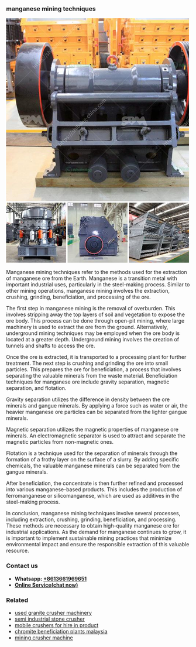 <h3>manganese mining techniques</h3><img src='1706773369.jpg' alt=''><p>Manganese mining techniques refer to the methods used for the extraction of manganese ore from the Earth. Manganese is a transition metal with important industrial uses, particularly in the steel-making process. Similar to other mining operations, manganese mining involves the extraction, crushing, grinding, beneficiation, and processing of the ore.</p><p>The first step in manganese mining is the removal of overburden. This involves stripping away the top layers of soil and vegetation to expose the ore body. This process can be done through open-pit mining, where large machinery is used to extract the ore from the ground. Alternatively, underground mining techniques may be employed when the ore body is located at a greater depth. Underground mining involves the creation of tunnels and shafts to access the ore.</p><p>Once the ore is extracted, it is transported to a processing plant for further treatment. The next step is crushing and grinding the ore into small particles. This prepares the ore for beneficiation, a process that involves separating the valuable minerals from the waste material. Beneficiation techniques for manganese ore include gravity separation, magnetic separation, and flotation.</p><p>Gravity separation utilizes the difference in density between the ore minerals and gangue minerals. By applying a force such as water or air, the heavier manganese ore particles can be separated from the lighter gangue minerals.</p><p>Magnetic separation utilizes the magnetic properties of manganese ore minerals. An electromagnetic separator is used to attract and separate the magnetic particles from non-magnetic ones.</p><p>Flotation is a technique used for the separation of minerals through the formation of a frothy layer on the surface of a slurry. By adding specific chemicals, the valuable manganese minerals can be separated from the gangue minerals.</p><p>After beneficiation, the concentrate is then further refined and processed into various manganese-based products. This includes the production of ferromanganese or silicomanganese, which are used as additives in the steel-making process.</p><p>In conclusion, manganese mining techniques involve several processes, including extraction, crushing, grinding, beneficiation, and processing. These methods are necessary to obtain high-quality manganese ore for industrial applications. As the demand for manganese continues to grow, it is important to implement sustainable mining practices that minimize environmental impact and ensure the responsible extraction of this valuable resource.</p><h3>Contact us</h3><ul><li><strong>Whatsapp:&nbsp;<a href="https://wa.me/8613661969651">+8613661969651</a></strong></li><li><a href="https://swt.shibang-china.com/?git&amp;zhl&amp;manganese mining techniques"><strong>Online Service(chat now)</strong></a></li></ul><h3>Related</h3><ul><li><a href='used granite crusher machinery.md'>used granite crusher machinery</a></li><li><a href='semi industrial stone crusher.md'>semi industrial stone crusher</a></li><li><a href='mobile crushers for hire in product.md'>mobile crushers for hire in product</a></li><li><a href='chromite beneficiation plants malaysia.md'>chromite beneficiation plants malaysia</a></li><li><a href='mining crusher machine.md'>mining crusher machine</a></li></ul>